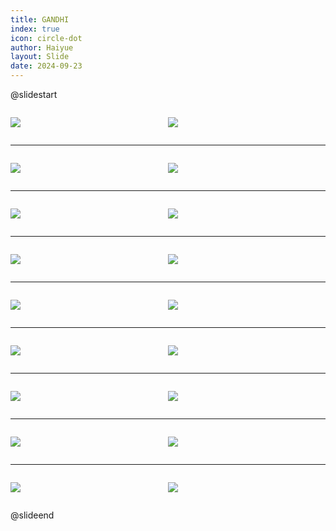 ```yaml
---
title: GANDHI
index: true
icon: circle-dot
author: Haiyue
layout: Slide
date: 2024-09-23
---
```

 
@slidestart

<div style="display:flex">
<div style="flex:1">

![](/reading/english/Level-Q/GANDHI/001.webp)
</div>
<div style="flex:1">

![](/reading/english/Level-Q/GANDHI/002.webp)
</div>
</div>

---

<div style="display:flex">
<div style="flex:1">

![](/reading/english/Level-Q/GANDHI/003.webp)
</div>
<div style="flex:1">

![](/reading/english/Level-Q/GANDHI/004.webp)
</div>
</div>

---

<div style="display:flex">
<div style="flex:1">

![](/reading/english/Level-Q/GANDHI/005.webp)
</div>
<div style="flex:1">

![](/reading/english/Level-Q/GANDHI/006.webp)
</div>
</div>

---

<div style="display:flex">
<div style="flex:1">

![](/reading/english/Level-Q/GANDHI/007.webp)
</div>
<div style="flex:1">

![](/reading/english/Level-Q/GANDHI/008.webp)
</div>
</div>

---

<div style="display:flex">
<div style="flex:1">

![](/reading/english/Level-Q/GANDHI/009.webp)
</div>
<div style="flex:1">

![](/reading/english/Level-Q/GANDHI/010.webp)
</div>
</div>

---

<div style="display:flex">
<div style="flex:1">

![](/reading/english/Level-Q/GANDHI/011.webp)
</div>
<div style="flex:1">

![](/reading/english/Level-Q/GANDHI/012.webp)
</div>
</div>

---

<div style="display:flex">
<div style="flex:1">

![](/reading/english/Level-Q/GANDHI/013.webp)
</div>
<div style="flex:1">

![](/reading/english/Level-Q/GANDHI/014.webp)
</div>
</div>

---

<div style="display:flex">
<div style="flex:1">

![](/reading/english/Level-Q/GANDHI/015.webp)
</div>
<div style="flex:1">

![](/reading/english/Level-Q/GANDHI/016.webp)
</div>
</div>

---

<div style="display:flex">
<div style="flex:1">

![](/reading/english/Level-Q/GANDHI/017.webp)
</div>
<div style="flex:1">

![](/reading/english/Level-Q/GANDHI/018.webp)
</div>
</div>

@slideend